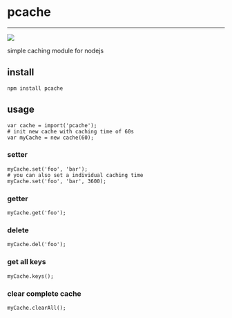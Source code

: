# pcache

* * *

[<img src="https://travis-ci.org/pfitzer/pcache.svg?branch=master">](https://travis-ci.org/pfitzer/pcache)

simple caching module for nodejs

## install
    npm install pcache

## usage

    var cache = import('pcache');
    # init new cache with caching time of 60s
    var myCache = new cache(60);

### setter
    myCache.set('foo', 'bar');
    # you can also set a individual caching time
    myCache.set('foo', 'bar', 3600);

### getter
    myCache.get('foo');

### delete
    myCache.del('foo');

### get all keys
    myCache.keys();

### clear complete cache
    myCache.clearAll();
